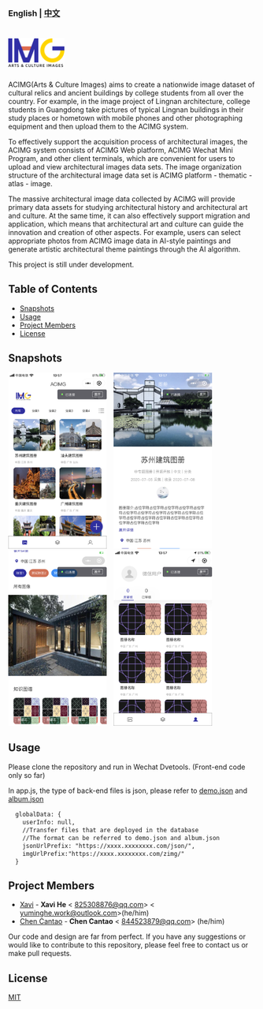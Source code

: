 ### English | [中文](./Chinese_Introduction)

# <img src='./images/logo.png' height='60'/>

ACIMG(Arts & Culture Images) aims to create a nationwide image dataset of cultural relics and ancient buildings by college students from all over the country.  For example, in the image project of Lingnan architecture, college students in Guangdong take pictures of typical Lingnan buildings in their study places or hometown with mobile phones and other photographing equipment and then upload them to the ACIMG system.

To effectively support the acquisition process of architectural images, the ACIMG system consists of ACIMG Web platform, ACIMG Wechat Mini Program, and other client terminals, which are convenient for users to upload and view architectural images data sets. The image organization structure of the architectural image data set is ACIMG platform - thematic - atlas - image.

The massive architectural image data collected by ACIMG will provide primary data assets for studying architectural history and architectural art and culture. At the same time, it can also effectively support migration and application, which means that architectural art and culture can guide the innovation and creation of other aspects. For example, users can select appropriate photos from ACIMG image data in AI-style paintings and generate artistic architectural theme paintings through the AI algorithm.

This project is still under development.

## Table of Contents
* [Snapshots](#Snapshots)
* [Usage](#Usage)
* [Project Members](#Project_Members)
* [License](#License)

## Snapshots <a name="Snapshots"></a>

<img src='./images/altas.png' width='200'/>&emsp;<img src='./images/detail1.png' width='200'/>&emsp;<img src='./images/detail2.png' width='200'/>&emsp;<img src='./images/my.png' width='200'/>

## Usage <a name="Usage"></a>

Please clone the repository and run in Wechat Dvetools. (Front-end code only so far)

In app.js, the type of back-end files is json, please refer to [demo.json](./data/demo.json) and [album.json](./data/album.json)

```
  globalData: {
    userInfo: null,
    //Transfer files that are deployed in the database
    //The format can be referred to demo.json and album.json
    jsonUrlPrefix: "https://xxxx.xxxxxxxx.com/json/",
    imgUrlPrefix:"https://xxxx.xxxxxxxx.com/zimg/"
  }
```

## Project Members <a name="Project_Members"></a>
- [Xavi](https://github.com/HeXavi8) - **Xavi He** &lt; 825308876@qq.com&gt; &lt; yuminghe.work@outlook.com&gt;(he/him)
- [Chen Cantao](https://github.com/JustForStudy064) - **Chen Cantao** &lt; 844523879@qq.com&gt; (he/him)

Our code and design are far from perfect. If you have any suggestions or would like to contribute to this repository, please feel free to contact us or make pull requests. </br>

## License <a name="License"></a>
[MIT](./LICENSE)
